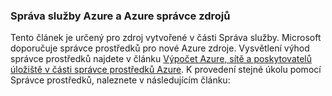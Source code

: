 ### <a name="azure-service-management-and-azure-resource-manager"></a>Správa služby Azure a Azure správce zdrojů
 
Tento článek je určený pro zdroj vytvořené v části Správa služby. Microsoft doporučuje správce prostředků pro nové Azure zdroje. Vysvětlení výhod správce prostředků najdete v článku [Výpočet Azure, sítě a poskytovatelů úložiště v části správce prostředků Azure](../articles/virtual-machines/virtual-machines-windows-compare-deployment-models.md). K provedení stejné úkolu pomocí Správce prostředků, naleznete v následujícím článku:
